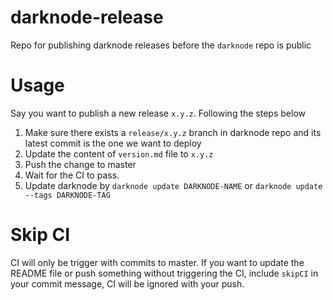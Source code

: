 # darknode-release
Repo for publishing darknode releases before the `darknode` repo is public

# Usage 

Say you want to publish a new release `x.y.z`. Following the steps below
1. Make sure there exists a `release/x.y.z` branch in darknode repo and its latest commit is the one we want to deploy 
2. Update the content of `version.md` file to `x.y.z`
3. Push the change to master
4. Wait for the CI to pass. 
5. Update darknode by `darknode update DARKNODE-NAME` or `darknode update --tags DARKNODE-TAG`

# Skip CI
CI will only be trigger with commits to master. If you want to update the README file or push something without triggering the CI, include `skipCI` in your commit message, CI will be ignored with your push. 
